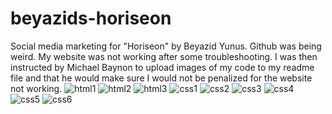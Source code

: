 # beyazids-horiseon
Social media marketing for "Horiseon" by Beyazid Yunus.
Github was being weird. My website was not working after some troubleshooting.
I was then instructed by Michael Baynon to upload images of my code to my readme file and that he would make sure I would not be penalized for the website not working. 
![html1](https://github.com/benyunus1/beyazids-horiseon/blob/master/html1.png?raw=true)
![html2](https://github.com/benyunus1/beyazids-horiseon/blob/master/html2.png?raw=true)
![html3](https://github.com/benyunus1/beyazids-horiseon/blob/master/html3.png?raw=true)
![css1](https://github.com/benyunus1/beyazids-horiseon/blob/master/css1.png?raw=true)
![css2](https://github.com/benyunus1/beyazids-horiseon/blob/master/css2.png?raw=true)
![css3](https://github.com/benyunus1/beyazids-horiseon/blob/master/css3.png?raw=true)
![css4](https://github.com/benyunus1/beyazids-horiseon/blob/master/css4.png?raw=true)
![css5](https://github.com/benyunus1/beyazids-horiseon/blob/master/css5.png?raw=true)
![css6](https://github.com/benyunus1/beyazids-horiseon/blob/master/css6.png?raw=true)
